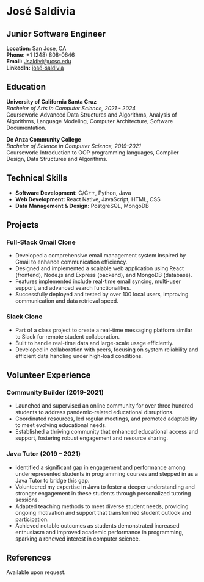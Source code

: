
# José Saldivia
## Junior Software Engineer
**Location:** San Jose, CA  
**Phone:** +1 (248) 808-0646  
**Email:** [Jsaldivi@ucsc.edu](mailto:Jsaldivi@ucsc.edu)  
**LinkedIn:** [josé-saldivia](https://linkedin.com/in/josé-saldivia)

## Education
**University of California Santa Cruz**  
*Bachelor of Arts in Computer Science, 2021 - 2024*  
Coursework: Advanced Data Structures and Algorithms, Analysis of Algorithms, Language Modeling, Computer Architecture, Software Documentation.

**De Anza Community College**  
*Bachelor of Science in Computer Science, 2019-2021*  
Coursework: Introduction to OOP programming languages, Compiler Design, Data Structures and Algorithms.

## Technical Skills
- **Software Development:** C/C++, Python, Java
- **Web Development:** React Native, JavaScript, HTML, CSS
- **Data Management & Design:** PostgreSQL, MongoDB

## Projects
### Full-Stack Gmail Clone
- Developed a comprehensive email management system inspired by Gmail to enhance communication efficiency.
- Designed and implemented a scalable web application using React (frontend), Node.js and Express (backend), and MongoDB (database).
- Features implemented include real-time email syncing, multi-user support, and advanced search functionalities.
- Successfully deployed and tested by over 100 local users, improving communication and data retrieval speed.

### Slack Clone
- Part of a class project to create a real-time messaging platform similar to Slack for remote student collaboration.
- Built to handle real-time data and large-scale usage efficiently.
- Developed in collaboration with peers, focusing on system reliability and efficient data handling under high-load conditions.

## Volunteer Experience
### Community Builder (2019-2021)
  - Launched and supervised an online community for over three hundred students to address pandemic-related educational disruptions.
  - Coordinated resources, led regular meetings, and promoted adaptability to meet evolving educational needs.
  - Established a thriving community that enhanced educational access and support, fostering robust engagement and resource sharing.

### Java Tutor (2019 – 2021)
- Identified a significant gap in engagement and performance among underrepresented students in programming courses and stepped in as a Java Tutor to bridge this gap.
- Volunteered my expertise in Java to foster a deeper understanding and stronger engagement in these students through personalized tutoring sessions.
- Adapted teaching methods to meet diverse student needs, providing ongoing motivation and support that transformed student outlook and participation.
- Achieved notable outcomes as students demonstrated increased enthusiasm and improved academic performance in programming, sparking a renewed interest in computer science.

## References
Available upon request.

